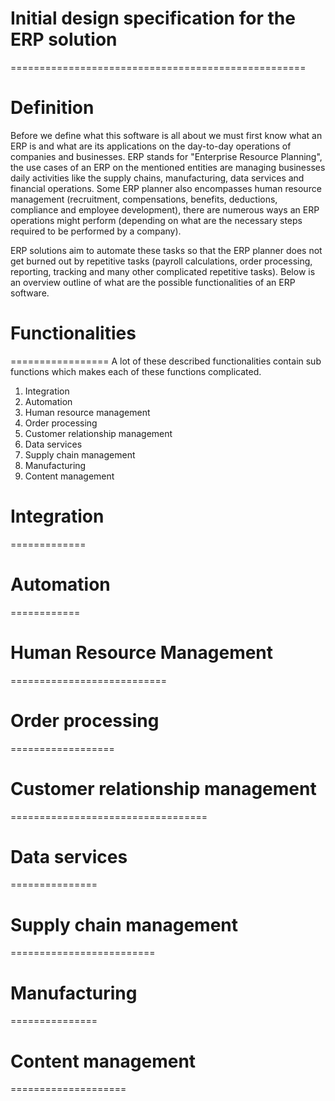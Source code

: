 # Initial design specification for the ERP solution
===================================================

# Definition
Before we define what this software is all about we must first know what an ERP
is and what are its applications on the day-to-day operations of companies and 
businesses. ERP stands for "Enterprise Resource Planning", the use cases of an
ERP on the mentioned entities are managing businesses daily activities like the
supply chains, manufacturing, data services and financial operations. Some ERP
planner also encompasses human resource management (recruitment, compensations,
benefits, deductions, compliance and employee development), there are numerous
ways an ERP operations might perform (depending on what are the necessary steps 
required to be performed by a company).

ERP solutions aim to automate these tasks so that the ERP planner does not get 
burned out by repetitive tasks (payroll calculations, order processing, reporting,
tracking and many other complicated repetitive tasks). Below is an overview
outline of what are the possible functionalities of an ERP software.

# Functionalities
=================
A lot of these described functionalities contain sub functions which makes each
of these functions complicated.

1. Integration
2. Automation
3. Human resource management
4. Order processing
5. Customer relationship management
6. Data services
7. Supply chain management
8. Manufacturing
9. Content management

# Integration
=============

# Automation
============

# Human Resource Management
===========================

# Order processing
==================

# Customer relationship management
==================================

# Data services
===============

# Supply chain management
=========================

# Manufacturing
===============

# Content management
====================
